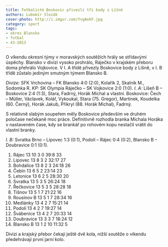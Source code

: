 ```yaml
---
title: Fotbalisté Boskovic přivezli tři body z Líšně
authors: Lubomír Slezák
cover-photo: http://i.imgur.com/YvgAekF.jpg
category: sport
tags:
- okres Blansko
- fotbal
- 43-2013
---
```


O víkendu okresní týmy v moravských soutěžích hrály se střídavými úspěchy. Blansko v divizi vysoko prohrálo, Ráječko v krajském přeboru doma přehrálo Vojkovice. V I. A třídě přivezly Boskovice body z Líšně, v I. B třídě zůstalo jediným smutným týmem Blansko B.

*Divize:* SFK Vrchovina – FK Blansko 4:0 (2:0), Kolařík 2, Skalník M., Sodomka R.
*KP:* SK Olympia Ráječko – SK Vojkovice 2:0 (1:0).
*I. A:* Líšeň B – Boskovice 2:4 (1:3), Stara, Fadrný, Horák Michal a vlastní. Boskovice: Čech – Müller, Václavek, Kolář, Vykoukal, Stara (75. Gregor), Martínek, Koudelka (60. Černý), Horák Jakub, Přikryl (88. Horák Michal), Fadrný.

S relativně slabým soupeřem měly Boskovice především ve druhém poločase nečekaně moc práce. Definitivně rozhodla branka Michala Horáka v nastaveném čase, kdy se brankář po rohovém kopu nestačil vrátit do vlastní branky.

*I. B:* Svratka Brno – Lipovec 1:3 (0:1), Podolí – Rájec 0:4 (0:2), Blansko B – Doubravice 0:1 (0:1).

1. Rájec 13 10 3 0 39:8 33
2. Lipovec 13 8 3 2 32:17 27
3. Bohdalice 13 8 2 3 24:18 26
4. Čebín 13 6 5 2 23:14 23
5. Letonice 13 6 2 5 28:30 20
6. Svratka 13 5 3 5 26:24 18
7. Řečkovice 13 5 3 5 28:28 18
8. Tišnov 13 5 1 7 21:22 16
9. Rousínov B 13 5 1 7 28:34 16
10. Medlánky 13 4 2 7 15:21 14
11. Podolí 13 4 2 7 19:27 14
12. Švábenice 13 4 2 7 20:33 14
13. Doubravice 13 3 3 7 18:24 12
14. Blansko B 13 1 2 10 11:32 5

Divizi a krajský přebor čekají ještě dvě kola, nižší soutěže o víkendu předehrávají první jarní kolo.
